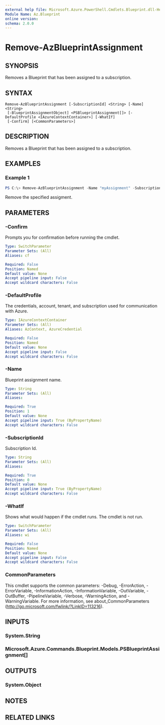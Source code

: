 ```yaml
---
external help file: Microsoft.Azure.PowerShell.Cmdlets.Blueprint.dll-Help.xml
Module Name: Az.Blueprint
online version:
schema: 2.0.0
---
```


# Remove-AzBlueprintAssignment

## SYNOPSIS
Removes a Blueprint that has been assigned to a subscription.

## SYNTAX

```
Remove-AzBlueprintAssignment [-SubscriptionId] <String> [-Name] <String>
 [-BlueprintAssignmentObject] <PSBlueprintAssignment[]> [-DefaultProfile <IAzureContextContainer>] [-WhatIf]
 [-Confirm] [<CommonParameters>]
```

## DESCRIPTION
Removes a Blueprint that has been assigned to a subscription.

## EXAMPLES

### Example 1
```powershell
PS C:\> Remove-AzBlueprintAssignment -Name "myAssignment" -Subscription 00000000-1111-0000-1111-000000000000 -Confirm
```

Remove the specified assigment.

## PARAMETERS

### -Confirm
Prompts you for confirmation before running the cmdlet.

```yaml
Type: SwitchParameter
Parameter Sets: (All)
Aliases: cf

Required: False
Position: Named
Default value: None
Accept pipeline input: False
Accept wildcard characters: False
```

### -DefaultProfile
The credentials, account, tenant, and subscription used for communication with Azure.

```yaml
Type: IAzureContextContainer
Parameter Sets: (All)
Aliases: AzContext, AzureCredential

Required: False
Position: Named
Default value: None
Accept pipeline input: False
Accept wildcard characters: False
```

### -Name
Blueprint assignment name.

```yaml
Type: String
Parameter Sets: (All)
Aliases:

Required: True
Position: 1
Default value: None
Accept pipeline input: True (ByPropertyName)
Accept wildcard characters: False
```

### -SubscriptionId
Subscription Id.

```yaml
Type: String
Parameter Sets: (All)
Aliases:

Required: True
Position: 0
Default value: None
Accept pipeline input: True (ByPropertyName)
Accept wildcard characters: False
```

### -WhatIf
Shows what would happen if the cmdlet runs.
The cmdlet is not run.

```yaml
Type: SwitchParameter
Parameter Sets: (All)
Aliases: wi

Required: False
Position: Named
Default value: None
Accept pipeline input: False
Accept wildcard characters: False
```

### CommonParameters
This cmdlet supports the common parameters: -Debug, -ErrorAction, -ErrorVariable, -InformationAction, -InformationVariable, -OutVariable, -OutBuffer, -PipelineVariable, -Verbose, -WarningAction, and -WarningVariable.
For more information, see about_CommonParameters (http://go.microsoft.com/fwlink/?LinkID=113216).

## INPUTS

### System.String

### Microsoft.Azure.Commands.Blueprint.Models.PSBlueprintAssignment[]

## OUTPUTS

### System.Object
## NOTES

## RELATED LINKS
